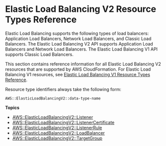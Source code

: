 # Elastic Load Balancing V2 Resource Types Reference<a name="cfn-reference-elasticloadbalancingv2"></a>

Elastic Load Balancing supports the following types of load balancers: Application Load Balancers, Network Load Balancers, and Classic Load Balancers\. The Elastic Load Balancing V2 API supports Application Load Balancers and Network Load Balancers\. The Elastic Load Balancing V1 API supports Classic Load Balancers\.

This section contains reference information for all Elastic Load Balancing V2 resources that are supported by AWS CloudFormation\. For Elastic Load Balancing V1 resources, see [Elastic Load Balancing V1 Resource Types Reference](cfn-reference-elasticloadbalancing.md)\.

Resource type identifiers always take the following form:

```
AWS::ElasticLoadBalancingV2::data-type-name
```

**Topics**
+ [AWS::ElasticLoadBalancingV2::Listener](aws-resource-elasticloadbalancingv2-listener.md)
+ [AWS::ElasticLoadBalancingV2::ListenerCertificate](aws-resource-elasticloadbalancingv2-listenercertificate.md)
+ [AWS::ElasticLoadBalancingV2::ListenerRule](aws-resource-elasticloadbalancingv2-listenerrule.md)
+ [AWS::ElasticLoadBalancingV2::LoadBalancer](aws-resource-elasticloadbalancingv2-loadbalancer.md)
+ [AWS::ElasticLoadBalancingV2::TargetGroup](aws-resource-elasticloadbalancingv2-targetgroup.md)